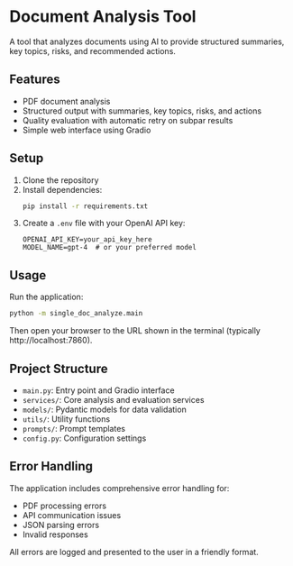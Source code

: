 # Document Analysis Tool

A tool that analyzes documents using AI to provide structured summaries, key topics, risks, and recommended actions.

## Features

- PDF document analysis
- Structured output with summaries, key topics, risks, and actions
- Quality evaluation with automatic retry on subpar results
- Simple web interface using Gradio

## Setup

1. Clone the repository
2. Install dependencies:
   ```bash
   pip install -r requirements.txt
   ```
3. Create a `.env` file with your OpenAI API key:
   ```
   OPENAI_API_KEY=your_api_key_here
   MODEL_NAME=gpt-4  # or your preferred model
   ```

## Usage

Run the application:
```bash
python -m single_doc_analyze.main
```

Then open your browser to the URL shown in the terminal (typically http://localhost:7860).

## Project Structure

- `main.py`: Entry point and Gradio interface
- `services/`: Core analysis and evaluation services
- `models/`: Pydantic models for data validation
- `utils/`: Utility functions
- `prompts/`: Prompt templates
- `config.py`: Configuration settings

## Error Handling

The application includes comprehensive error handling for:
- PDF processing errors
- API communication issues
- JSON parsing errors
- Invalid responses

All errors are logged and presented to the user in a friendly format. 